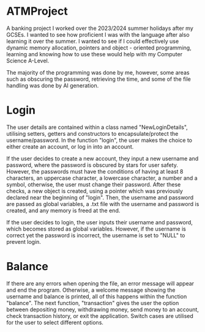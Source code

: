 # ATMProject
A banking project I worked over the 2023/2024 summer holidays after my GCSEs. I wanted to see how proficient I was with the language after also learning it over the summer.
I wanted to see if I could effectively use dynamic memory allocation, pointers and object - oriented programming, learning and knowing how to use these would help with my Computer Science A-Level.

The majority of the programming was done by me, however, some areas such as obscuring the password, retrieving the time, and some of the file handling was done by AI generation. 

# Login
The user details are contained within a class named "NewLoginDetails", utilising setters, getters and constructors to encapsulate/protect the username/password. In the function "login", the user makes the choice to either create an account, or log in into an account.

If the user decides to create a new account, they input a new username and password, where the password is obscured by stars for user safety. However, the passwords must have the conditions of having at least 8 characters, an uppercase character, a lowercase character, a number and a symbol, otherwise, the user must change their password. After these checks, a new object is created, using a pointer which was previously declared near the beginning of "login". Then, the username and password are passed as global variables, a .txt file with the username and password is created, and any memory is freed at the end.

If the user decides to login, the user inputs their username and password, which becomes stored as global variables. However, if the username is correct yet the password is incorrect, the username is set to "NULL" to prevent login.

# Balance
If there are any errors when opening the file, an error message will appear and end the program. Otherwise, a welcome message showing the username and balance is printed, all of this happens within the function "balance". The next function, "transaction" gives the user the option between depositing money, withdrawing money, send money to an account, check transaction history, or exit the application. Switch cases are utilised for the user to select different options.
